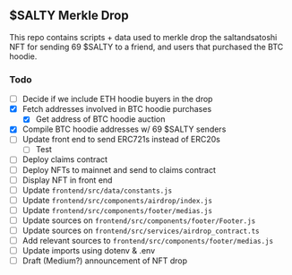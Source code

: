 ## $SALTY Merkle Drop

This repo contains scripts + data used to merkle drop the saltandsatoshi NFT for sending 69 $SALTY to a friend, and users that purchased the BTC hoodie.

### Todo
* [ ] Decide if we include ETH hoodie buyers in the drop
* [x] Fetch addresses involved in BTC hoodie purchases
    * [x] Get address of BTC hoodie auction
* [x] Compile BTC hoodie addresses w/ 69 $SALTY senders
* [ ] Update front end to send ERC721s instead of ERC20s
    * [ ] Test
* [ ] Deploy claims contract
* [ ] Deploy NFTs to mainnet and send to claims contract
* [ ] Display NFT in front end
* [ ] Update `frontend/src/data/constants.js`
* [ ] Update `frontend/src/components/airdrop/index.js`
* [ ] Update `frontend/src/components/footer/medias.js`
* [ ] Update sources on `frontend/src/components/footer/Footer.js`
* [ ] Update sources on `frontend/src/services/airdrop_contract.ts`
* [ ] Add relevant sources to `frontend/src/components/footer/medias.js`
* [ ] Update imports using dotenv & .env
* [ ] Draft (Medium?) announcement of NFT drop